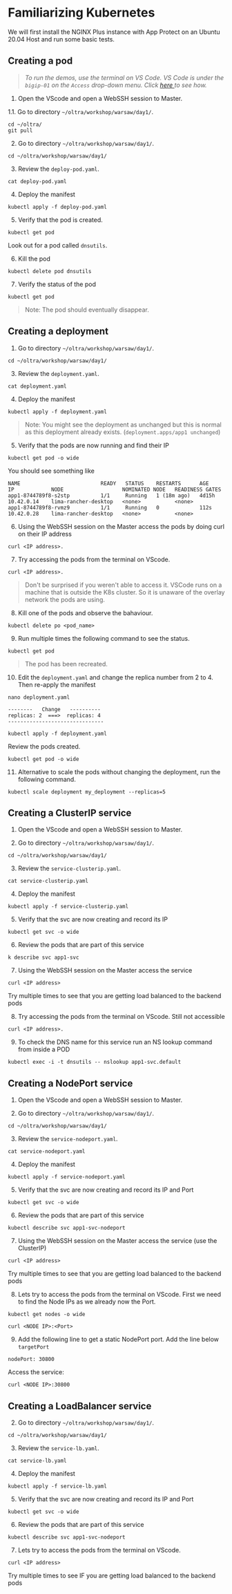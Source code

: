 # Familiarizing  Kubernetes 
We will first install the NGINX Plus instance with App Protect on an Ubuntu 20.04 Host and run some basic tests.


## Creating a pod

> *To run the demos, use the terminal on VS Code. VS Code is under the `bigip-01` on the `Access` drop-down menu. Click <a href="https://raw.githubusercontent.com/F5EMEA/oltra/main/vscode.png"> here </a> to see how.*

1. Open the VScode and open a WebSSH session to Master.


1.1. Go to directory `~/oltra/workshop/warsaw/day1/`.
```
cd ~/oltra/
git pull
```

2. Go to directory `~/oltra/workshop/warsaw/day1/`.
```
cd ~/oltra/workshop/warsaw/day1/
```

3. Review the `deploy-pod.yaml`.
```
cat deploy-pod.yaml
```

4. Deploy the manifest
```
kubectl apply -f deploy-pod.yaml
```

5. Verify that the pod is created.
```
kubectl get pod
```

Look out for a pod called `dnsutils`.

6. Kill the pod
```
kubectl delete pod dnsutils
```

7. Verify the status of the pod
```
kubectl get pod
```

> Note: The pod should eventually disappear.


## Creating a deployment


1. Go to directory `~/oltra/workshop/warsaw/day1/`.
```
cd ~/oltra/workshop/warsaw/day1/
```

3. Review the `deployment.yaml`.
```
cat deployment.yaml
```

4. Deploy the manifest
```
kubectl apply -f deployment.yaml
```
> Note: You might see the deployment as unchanged but this is normal as this deployment already exists. (`deployment.apps/app1 unchanged`)

5. Verify that the pods are now running and find their IP 
```
kubectl get pod -o wide
```
You should see something like 

```
NAME                          READY   STATUS    RESTARTS      AGE     IP            NODE                   NOMINATED NODE   READINESS GATES
app1-8744789f8-s2stp          1/1     Running   1 (18m ago)   4d15h   10.42.0.14    lima-rancher-desktop   <none>           <none>
app1-8744789f8-rvmz9          1/1     Running   0             112s    10.42.0.28    lima-rancher-desktop   <none>           <none>
```

6. Using the WebSSH session on the Master access the pods by doing curl on their IP address
```
curl <IP address>.
```

7. Try accessing the pods from the terminal on VScode.
```
curl <IP address>.
```
> Don't be surprised if you weren't able to access it. VSCode runs on a machine that is outside the K8s cluster. So it is unaware of the overlay network the pods are using.

8. Kill one of the pods and observe the bahaviour. 
```
kubectl delete po <pod_name>
```

9. Run multiple times the following command to see the status. 
```
kubectl get pod
```

> The pod has been recreated. 


10. Edit the `deployment.yaml` and change the replica number from 2 to 4. Then re-apply the manifest
```
nano deployment.yaml

--------   Change   ----------
replicas: 2  ===>  replicas: 4
-------------------------------

kubectl apply -f deployment.yaml
```

Review the pods created.
```
kubectl get pod -o wide
```

11. Alternative to scale the pods without changing the deployment, run the following command.
```
kubectl scale deployment my_deployment --replicas=5
```


## Creating a ClusterIP service

1. Open the VScode and open a WebSSH session to Master.

2. Go to directory `~/oltra/workshop/warsaw/day1/`.
```
cd ~/oltra/workshop/warsaw/day1/
```

3. Review the `service-clusterip.yaml`.
```
cat service-clusterip.yaml
```

4. Deploy the manifest
```
kubectl apply -f service-clusterip.yaml
```

5. Verify that the svc are now creating and record its IP 
```
kubectl get svc -o wide
```

6. Review the pods that are part of this service 
```
k describe svc app1-svc
```

7. Using the WebSSH session on the Master access the service
```
curl <IP address>
```
Try multiple times to see that you are getting load balanced to the backend pods


8. Try accessing the pods from the terminal on VScode. Still not accessible
```
curl <IP address>.
```

9. To check the DNS name for this service run an NS lookup command from inside a POD
```
kubectl exec -i -t dnsutils -- nslookup app1-svc.default
```


## Creating a NodePort service

1. Open the VScode and open a WebSSH session to Master.

2. Go to directory `~/oltra/workshop/warsaw/day1/`.
```
cd ~/oltra/workshop/warsaw/day1/
```

3. Review the `service-nodeport.yaml`.
```
cat service-nodeport.yaml
```

4. Deploy the manifest
```
kubectl apply -f service-nodeport.yaml
```

5. Verify that the svc are now creating and record its IP and Port
```
kubectl get svc -o wide
```

6. Review the pods that are part of this service 
```
kubectl describe svc app1-svc-nodeport  
```

7. Using the WebSSH session on the Master access the service (use the ClusterIP)
```
curl <IP address>
```
Try multiple times to see that you are getting load balanced to the backend pods


8. Lets try to access the pods from the terminal on VScode. First we need to find the Node IPs as we already now the Port.
```
kubectl get nodes -o wide

curl <NODE IP>:<Port>
```

9. Add the following line to get a static NodePort port. Add the line below `targetPort`
```
nodePort: 30800
```
Access the service:
```
curl <NODE IP>:30800
```




## Creating a LoadBalancer service

2. Go to directory `~/oltra/workshop/warsaw/day1/`.
```
cd ~/oltra/workshop/warsaw/day1/
```

3. Review the `service-lb.yaml`.
```
cat service-lb.yaml
```

4. Deploy the manifest
```
kubectl apply -f service-lb.yaml
```

5. Verify that the svc are now creating and record its IP and Port
```
kubectl get svc -o wide
```

6. Review the pods that are part of this service 
```
kubectl describe svc app1-svc-nodeport  
```

7. Lets try to access the pods from the terminal on VScode.
```
curl <IP address>
```
Try multiple times to see IF you are getting load balanced to the backend pods


